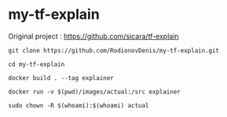 # my-tf-explain

Original project : https://github.com/sicara/tf-explain

`git clone https://github.com/RodionovDenis/my-tf-explain.git`

`cd my-tf-explain`

`docker build . --tag explainer`

`docker run -v $(pwd)/images/actual:/src explainer`

`sudo chown -R $(whoami):$(whoami) actual`
